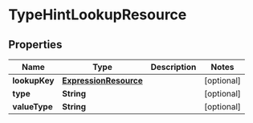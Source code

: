 
# TypeHintLookupResource

## Properties
Name | Type | Description | Notes
------------ | ------------- | ------------- | -------------
**lookupKey** | [**ExpressionResource**](ExpressionResource.md) |  |  [optional]
**type** | **String** |  |  [optional]
**valueType** | **String** |  |  [optional]



